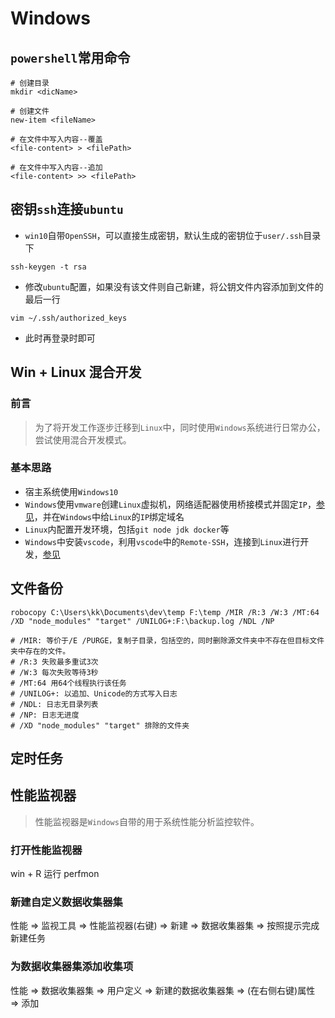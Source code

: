 # Windows

## `powershell`常用命令

```shell
# 创建目录
mkdir <dicName>

# 创建文件
new-item <fileName>

# 在文件中写入内容--覆盖
<file-content> > <filePath>

# 在文件中写入内容--追加
<file-content> >> <filePath>
```

## 密钥`ssh`连接`ubuntu`

+ `win10`自带`OpenSSH`，可以直接生成密钥，默认生成的密钥位于`user/.ssh`目录下
```shell
ssh-keygen -t rsa
```

+ 修改`ubuntu`配置，如果没有该文件则自己新建，将公钥文件内容添加到文件的最后一行
```shell
vim ~/.ssh/authorized_keys
```

+ 此时再登录时即可

## Win + Linux 混合开发

### 前言

> 为了将开发工作逐步迁移到`Linux`中，同时使用`Windows`系统进行日常办公，尝试使用混合开发模式。

### 基本思路

+ 宿主系统使用`Windows10`
+ `Windows`使用`vmware`创建`Linux`虚拟机，网络适配器使用桥接模式并固定`IP`，[参见](./ubuntu.md#固定ip)，并在`Windows`中给`Linux`的`IP`绑定域名
+ `Linux`内配置开发环境，包括`git node jdk docker`等
+ `Windows`中安装`vscode`，利用`vscode`中的`Remote-SSH`，连接到`Linux`进行开发，[参见](./vscode.md#远程开发-ssh)

## 文件备份

```shell
robocopy C:\Users\kk\Documents\dev\temp F:\temp /MIR /R:3 /W:3 /MT:64 /XD "node_modules" "target" /UNILOG+:F:\backup.log /NDL /NP

# /MIR: 等价于/E /PURGE，复制子目录，包括空的，同时删除源文件夹中不存在但目标文件夹中存在的文件。
# /R:3 失败最多重试3次
# /W:3 每次失败等待3秒
# /MT:64 用64个线程执行该任务
# /UNILOG+: 以追加、Unicode的方式写入日志
# /NDL: 日志无目录列表
# /NP: 日志无进度
# /XD "node_modules" "target" 排除的文件夹
```

## 定时任务

## 性能监视器

> 性能监视器是`Windows`自带的用于系统性能分析监控软件。

### 打开性能监视器

win + R 运行 perfmon

### 新建自定义数据收集器集

性能 => 监视工具 => 性能监视器(右键) => 新建 => 数据收集器集 => 按照提示完成新建任务

### 为数据收集器集添加收集项

性能 => 数据收集器集 => 用户定义 => 新建的数据收集器集 => (在右侧右键)属性 => 添加